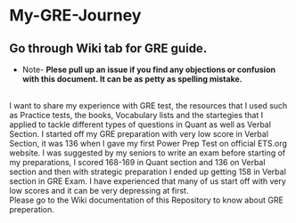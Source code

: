 # My-GRE-Journey
## Go through Wiki tab for GRE guide.
- Note- **Plese pull up an issue if you find any objections or confusion with this document. It can be as petty as spelling mistake.** <br/> <br/>

I want to share my experience with GRE test, the resources that I used such as Practice tests, the books, Vocabulary lists and the startegies that I applied to tackle different types of questions in Quant as well as Verbal Section. I started off my GRE preparation with very low score in Verbal Section, it was 136 when I gave my first Power Prep Test on official ETS.org website. I was suggested by my seniors to write an exam before starting of my preparations, I scored 168-169 in Quant section and 136 on Verbal section and then with strategic preparation I ended up getting 158 in Verbal section in GRE Exam. I have experienced that many of us start off with very low scores and it can be very depressing at first. <br/>
Please go to the Wiki documentation of this Repository to know about GRE preperation.
